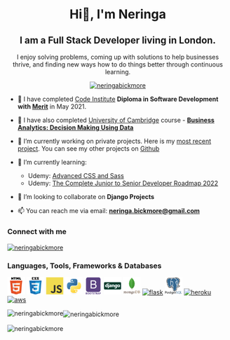 <h1
align="center">Hi👋, I'm Neringa</h1>

<h2
align="center"> I am a Full Stack Developer living in London.</h2>

<p
align="center">I enjoy solving problems, coming up with solutions to help businesses thrive, and finding new ways how to do things better through continuous learning.</p>
<!-- Other ideas: -->
<!-- ![Neringa Bickmore](https://komarev.com/ghpvc/?username=neringabickmore&color=D62828&style=flat-square) -->
<!-- [Code Institute](https://codeinstitute.net/full-stack-software-development-diploma/) -->

<p
align="center">
    <a
    href="https://github.com/ryo-ma/github-profile-trophy">
        <img
        src="https://github-profile-trophy.vercel.app/?username=neringabickmore" alt="neringabickmore"/>
    </a>
</p>

- 🔭 I have completed [Code Institute](https://codeinstitute.net/full-stack-software-development-diploma) **Diploma in Software Development with [Merit](https://api.accredible.com/v1/frontend/credential_website_embed_image/certificate/32723873)** in May 2021.
  
- 🔭 I have also completed [University of Cambridge](https://www.jbs.cam.ac.uk/) course - **[Business Analytics: Decision Making Using Data](https://certificates.emeritus.org/e4707b9d-b776-424e-b458-a936fd674576)**
  
- 🔭 I’m currently working on private projects. Here is my [most recent project](https://github.com/neringabickmore/dr.katsimigos.aesthetics). You can see my other projects on [Github](https://github.com/neringabickmore?tab=repositories&q=&type=public&language=&sort=)

- 🌱 I’m currently learning:
  - Udemy: [Advanced CSS and Sass](https://www.udemy.com/course/advanced-css-and-sass/learn/lecture/8312878?start=0#overview)
  - Udemy: [The Complete Junior to Senior Developer Roadmap 2022](https://www.udemy.com/course/the-complete-junior-to-senior-web-developer-roadmap/learn/lecture/10285818?start=15#overview)

- 👯 I’m looking to collaborate on **Django Projects**
- 📫 You can reach me via email: **neringa.bickmore@gmail.com**

<!-- - 🤔 I’m looking for help with ...
- 💬 Ask me about ...
- ⚡ Fun fact: ... -->

<h3
align="left">Connect with me</h3>
<p
align="left">
  <a href="https://www.linkedin.com/in/neringa-bickmore-240aa949/" 
    target="_blank"><img align="center"
    src="https://raw.githubusercontent.com/rahuldkjain/github-profile-readme-generator/master/src/images/icons/Social/linked-in-alt.svg"
    alt="neringabickmore" height="30" width="40"/>
    </a>
</p>

<h3
align="left">Languages, Tools, Frameworks & Databases</h3>

<p
align="left">
    <!-- html -->
    <a href="https://www.w3.org/html/"
    target="_blank">
    <img
    src="https://raw.githubusercontent.com/devicons/devicon/master/icons/html5/html5-original-wordmark.svg"
    alt="html5" width="40" height="40"/></a>
    <!-- css -->
    <a href="https://www.w3schools.com/css/"
    target="_blank">
    <img
    src="https://raw.githubusercontent.com/devicons/devicon/master/icons/css3/css3-original-wordmark.svg" alt="css3" width="40" height="40"/></a>
    <!-- Javascript  -->
    <a href="https://developer.mozilla.org/en-US/docs/Web/JavaScript" 
    target="_blank">
    <img  
    src="https://raw.githubusercontent.com/devicons/devicon/master/icons/javascript/javascript-original.svg" alt="javascript" width="40" height="40"/></a>
    <!-- Python -->
    <a href="https://www.python.org"
    target="_blank">
    <img
    src="https://raw.githubusercontent.com/devicons/devicon/master/icons/python/python-original.svg" alt="python" width="40" height="40"/></a>
    <!-- Bootstrap -->
    <a href="https://getbootstrap.com"
    target="_blank">
    <img
    src="https://raw.githubusercontent.com/devicons/devicon/master/icons/bootstrap/bootstrap-plain-wordmark.svg"
    alt="bootstrap" width="40" height="40" /></a>
    <!-- Django -->
    <a href="https://www.djangoproject.com/"
    target="_blank"><img
    src="https://raw.githubusercontent.com/devicons/devicon/master/icons/django/django-original.svg" alt="django" width="40" height="40"/></a>
    <!-- MongoDB -->
    <a href="https://www.mongodb.com/"
    target="_blank">
    <img
    src="https://raw.githubusercontent.com/devicons/devicon/master/icons/mongodb/mongodb-original-wordmark.svg" alt="mongodb" width="40" height="40"/></a>
    <!-- flask -->
    <a href="https://flask.palletsprojects.com/"
    target="_blank"><img
    src="https://www.vectorlogo.zone/logos/pocoo_flask/pocoo_flask-icon.svg" alt="flask" width="40" height="40"/></a>
    <!-- Postgressql -->
    <a href="https://www.postgresql.org"
    target="_blank">
    <img
    src="https://raw.githubusercontent.com/devicons/devicon/master/icons/postgresql/postgresql-original-wordmark.svg" alt="postgresql" width="40" height="40"/></a>
    <!-- Heroku -->
    <a href="https://heroku.com"
    target="_blank">
    <img
    src="https://www.vectorlogo.zone/logos/heroku/heroku-icon.svg" alt="heroku" width="40" height="40"/></a>
    <!-- Cloudinary -->
    <a href="https://cloudinary.com/"
    target="_blank"><img
    src="https://cloudinary-res.cloudinary.com/image/upload/dpr_2.0,c_scale,f_auto,q_auto,w_156/cloudinary_logo_for_white_bg.svg"
    alt="aws" width="100" height="30" /></a>
</p>
<p><img align="left"
    src="https://github-readme-stats.vercel.app/api/top-langs?username=neringabickmore&show_icons=true&locale=en&layout=compact"
    alt="neringabickmore" />
    <img align="center"
    src="https://github-readme-stats.vercel.app/api?username=neringabickmore&show_icons=true&locale=en" alt="neringabickmore" /></p>
<p><img align="center"
src="https://github-readme-streak-stats.herokuapp.com/?user=neringabickmore&" alt="neringabickmore"/></p>
